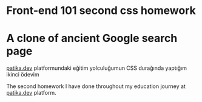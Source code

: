 # Front-end 101 second css homework

# A clone of ancient Google search page

[patika.dev](https://www.patika.dev/) platformundaki eğitim yolculuğumun CSS durağında yaptığım ikinci ödevim

The second homework I have done throughout my education journey at [patika.dev](https://www.patika.dev/) platform.
